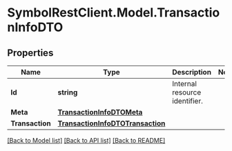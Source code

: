 # SymbolRestClient.Model.TransactionInfoDTO

## Properties

Name | Type | Description | Notes
------------ | ------------- | ------------- | -------------
**Id** | **string** | Internal resource identifier. | 
**Meta** | [**TransactionInfoDTOMeta**](TransactionInfoDTOMeta.md) |  | 
**Transaction** | [**TransactionInfoDTOTransaction**](TransactionInfoDTOTransaction.md) |  | 

[[Back to Model list]](../README.md#documentation-for-models) [[Back to API list]](../README.md#documentation-for-api-endpoints) [[Back to README]](../README.md)

